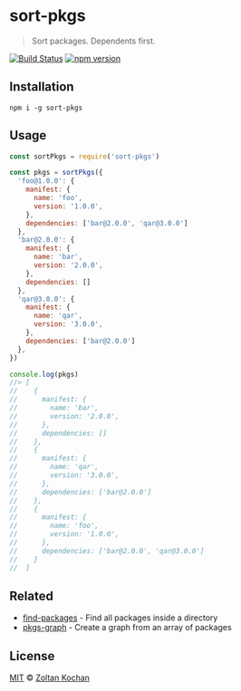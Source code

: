 # sort-pkgs

> Sort packages. Dependents first.

[![Build Status](https://img.shields.io/travis/zkochan/sort-pkgs/master.svg)](https://travis-ci.org/zkochan/sort-pkgs) [![npm version](https://img.shields.io/npm/v/sort-pkgs.svg)](https://www.npmjs.com/package/sort-pkgs)

## Installation

```
npm i -g sort-pkgs
```

## Usage

```js
const sortPkgs = require('sort-pkgs')

const pkgs = sortPkgs({
  'foo@1.0.0': {
    manifest: {
      name: 'foo',
      version: '1.0.0',
    },
    dependencies: ['bar@2.0.0', 'qar@3.0.0']
  },
  'bar@2.0.0': {
    manifest: {
      name: 'bar',
      version: '2.0.0',
    },
    dependencies: []
  },
  'qar@3.0.0': {
    manifest: {
      name: 'qar',
      version: '3.0.0',
    },
    dependencies: ['bar@2.0.0']
  },
})

console.log(pkgs)
//> [
//    {
//      manifest: {
//        name: 'bar',
//        version: '2.0.0',
//      },
//      dependencies: []
//    },
//    {
//      manifest: {
//        name: 'qar',
//        version: '3.0.0',
//      },
//      dependencies: ['bar@2.0.0']
//    },
//    {
//      manifest: {
//        name: 'foo',
//        version: '1.0.0',
//      },
//      dependencies: ['bar@2.0.0', 'qar@3.0.0']
//    }
//  ]
```

## Related

* [find-packages](https://github.com/zkochan/find-packages) - Find all packages inside a directory
* [pkgs-graph](https://github.com/zkochan/pkgs-graph) - Create a graph from an array of packages

## License

[MIT](LICENSE) © [Zoltan Kochan](http://kochan.io)
